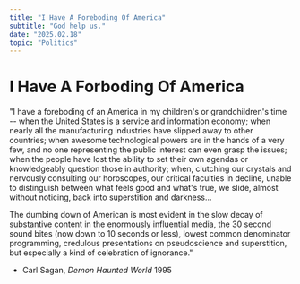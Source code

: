 ```yaml
---
title: "I Have A Foreboding Of America"
subtitle: "God help us."
date: "2025.02.18"
topic: "Politics"
---
```


# I Have A Forboding Of America

"I have a foreboding of an America in my children's or grandchildren's time -- when the United States is a service and information economy; when nearly all the manufacturing industries have slipped away to other countries; when awesome technological powers are in the hands of a very few, and no one representing the public interest can even grasp the issues; when the people have lost the ability to set their own agendas or knowledgeably question those in authority; when, clutching our crystals and nervously consulting our horoscopes, our critical faculties in decline, unable to distinguish between what feels good and what's true, we slide, almost without noticing, back into superstition and darkness...

The dumbing down of American is most evident in the slow decay of substantive content in the enormously influential media, the 30 second sound bites (now down to 10 seconds or less), lowest common denominator programming, credulous presentations on pseudoscience and superstition, but especially a kind of celebration of ignorance."

- Carl Sagan, _Demon Haunted World_ 1995

